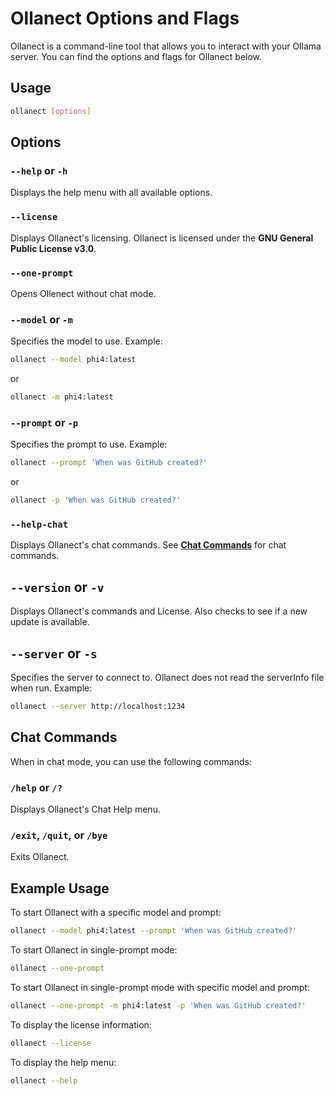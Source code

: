 # Ollanect Options and Flags

Ollanect is a command-line tool that allows you to interact with your Ollama server. You can find the options and flags for Ollanect below.

## Usage

```sh
ollanect [options]
```

## Options

### `--help` or `-h`
Displays the help menu with all available options.

### `--license`
Displays Ollanect's licensing. Ollanect is licensed under the **GNU General Public License v3.0**.

### `--one-prompt`
Opens Ollenect without chat mode.

### `--model` or `-m`
Specifies the model to use. Example:
```sh
ollanect --model phi4:latest
```
or
```sh
ollanect -m phi4:latest
```

### `--prompt` or `-p`
Specifies the prompt to use. Example:
```sh
ollanect --prompt 'When was GitHub created?'
```
or
```sh
ollanect -p 'When was GitHub created?'
```

### `--help-chat`
Displays Ollanect's chat commands. See [**Chat Commands**](#chat-commands) for chat commands.

## `--version` or `-v`
Displays Ollanect's commands and License. Also checks to see if a new update is available.

## `--server` or `-s`
Specifies the server to connect to. Ollanect does not read the serverInfo file when run. Example:
```sh
ollanect --server http://localhost:1234
```

## Chat Commands

When in chat mode, you can use the following commands:

### `/help` or `/?`
Displays Ollanect's Chat Help menu.

### `/exit`, `/quit`, or `/bye`
Exits Ollanect.

## Example Usage

To start Ollanect with a specific model and prompt:
```sh
ollanect --model phi4:latest --prompt 'When was GitHub created?'
```

To start Ollanect in single-prompt mode:
```sh
ollanect --one-prompt
```

To start Ollanect in single-prompt mode with specific model and prompt:
```sh
ollanect --one-prompt -m phi4:latest -p 'When was GitHub created?'
```

To display the license information:
```sh
ollanect --license
```

To display the help menu:
```sh
ollanect --help
```
